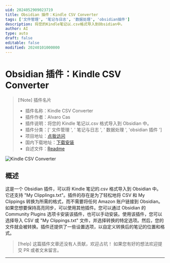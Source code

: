```yaml
---
uid: 2024052909023719
title: Obsidian 插件：Kindle CSV Converter
tags: ['文件管理', '笔记与日志', '数据处理', 'obsidian插件']
description: 将您的Kindle笔记以.csv格式导入到Obsidian中。
author: AI
type: auto
draft: false
editable: false
modified: 20240101000000
---
```


# Obsidian 插件：Kindle CSV Converter

> [!Note] 插件名片
> - 插件名称：Kindle CSV Converter
> - 插件作者：Alvaro Cas
> - 插件说明：将您的 Kindle 笔记以.csv 格式导入到 Obsidian 中。
> - 插件分类：[' 文件管理 ', ' 笔记与日志 ', ' 数据处理 ', 'obsidian 插件 ']
> - 项目地址：[点我访问](https://github.com/alvaro-cas/kindle-csv-converter-obsidian)
> - 国内下载地址：[下载安装](https://pkmer.cn/products/plugin/pluginMarket/?kindle-csv-converter)
> - 自述文件：[Readme](https://ghproxy.net/https://raw.githubusercontent.com/alvaro-cas/kindle-csv-converter-obsidian/main/README.md)

![Kindle CSV Converter](https://cdn.pkmer.cn/covers/kindle-csv-converter.jpeg!pkmer)

## 概述

这是一个 Obsidian 插件，可以将 Kindle 笔记的.csv 格式导入到 Obsidian 中。它还支持 "My Clipplings.txt"。插件的存在是为了轻松地将 CSV 和 My Clippings 转换为所需的格式，而不需要将任何 Amazon 账户链接到 Obsidian。如果您想要保持高亮同步，可以使用其他插件。您可以通过 Obsidian 的 Community Plugins 选项卡安装该插件，也可以手动安装。使用该插件，您可以选择导入 CSV 或 "My Clippings.txt" 文件，并选择转换的特定选项。然后，您的文件就会被转换。插件还提供了一些设置选项，以自定义转换后的笔记的位置和格式。

> [!help]
> 这篇插件文章还没有人贡献，欢迎占坑！
> 如果您有好的想法欢迎提交 PR 或者文末留言。

---



